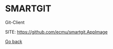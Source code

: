 # SMARTGIT
 
 Git-Client
 
 SITE: https://github.com/ecmu/smartgit.AppImage

 [Go back](https://portable-linux-apps.github.io/apps.html)
